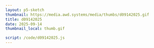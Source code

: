 ```yaml
---
layout: p5-sketch
thumbnail: https://media.awd.systems/media/thumbs/d09142025.gif
title: d09142025
date: 2025-09-14
thumbnail_local: thumb.gif

script: /code/d09142025.js
---
```

